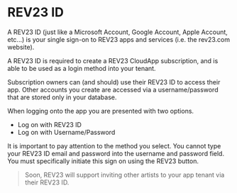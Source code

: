 # REV23 ID

A REV23 ID (just like a Microsoft Account, Google Account, Apple Account, etc...) is your single sign-on to REV23 apps and services (i.e. the rev23.com website).

A REV23 ID is required to create a REV23 CloudApp subscription, and is able to be used as a login method into your tenant.

Subscription owners can (and should) use their REV23 ID to access their app. Other accounts you create are accessed via a username/password that are stored only in your database.

When logging onto the app you are presented with two options.

- Log on with REV23 ID
- Log on with Username/Password

It is important to pay attention to the method you select. You cannot type your REV23 ID email and password into the username and password field. You must specifically initiate this sign on using the REV23 button.

> Soon, REV23 will support inviting other artists to your app tenant via their REV23 ID.